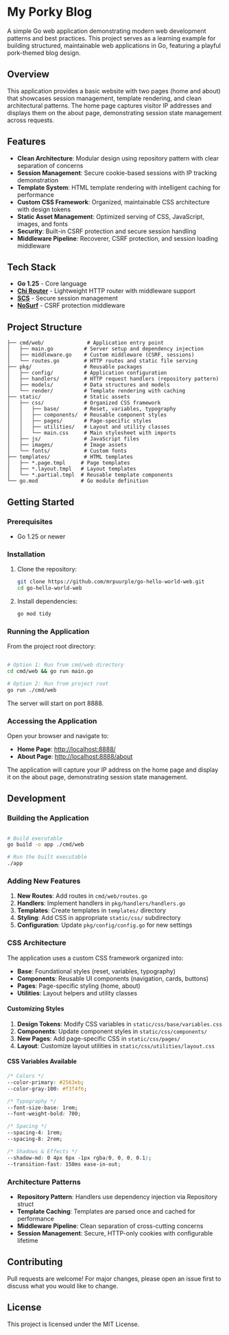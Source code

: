# My Porky Blog

A simple Go web application demonstrating modern web development patterns and best practices. This project serves as a learning example for building structured, maintainable web applications in Go, featuring a playful pork-themed blog design.

## Overview

This application provides a basic website with two pages (home and about) that showcases session management, template rendering, and clean architectural patterns. The home page captures visitor IP addresses and displays them on the about page, demonstrating session state management across requests.

## Features

- **Clean Architecture**: Modular design using repository pattern with clear separation of concerns
- **Session Management**: Secure cookie-based sessions with IP tracking demonstration
- **Template System**: HTML template rendering with intelligent caching for performance
- **Custom CSS Framework**: Organized, maintainable CSS architecture with design tokens
- **Static Asset Management**: Optimized serving of CSS, JavaScript, images, and fonts
- **Security**: Built-in CSRF protection and secure session handling
- **Middleware Pipeline**: Recoverer, CSRF protection, and session loading middleware

## Tech Stack

- **Go 1.25** - Core language
- **[Chi Router](https://github.com/go-chi/chi)** - Lightweight HTTP router with middleware support
- **[SCS](https://github.com/alexedwards/scs)** - Secure session management
- **[NoSurf](https://github.com/justinas/nosurf)** - CSRF protection middleware

## Project Structure

```
├── cmd/web/              # Application entry point
│   ├── main.go          # Server setup and dependency injection
│   ├── middleware.go    # Custom middleware (CSRF, sessions)
│   └── routes.go        # HTTP routes and static file serving
├── pkg/                 # Reusable packages
│   ├── config/          # Application configuration
│   ├── handlers/        # HTTP request handlers (repository pattern)
│   ├── models/          # Data structures and models
│   └── render/          # Template rendering with caching
├── static/              # Static assets
│   ├── css/             # Organized CSS framework
│   │   ├── base/        # Reset, variables, typography
│   │   ├── components/  # Reusable component styles
│   │   ├── pages/       # Page-specific styles
│   │   ├── utilities/   # Layout and utility classes
│   │   └── main.css     # Main stylesheet with imports
│   ├── js/              # JavaScript files
│   ├── images/          # Image assets
│   └── fonts/           # Custom fonts
├── templates/           # HTML templates
│   ├── *.page.tmpl     # Page templates
│   ├── *.layout.tmpl   # Layout templates
│   └── *.partial.tmpl  # Reusable template components
└── go.mod              # Go module definition
```

## Getting Started

### Prerequisites

- Go 1.25 or newer

### Installation

1. Clone the repository:

   ```bash
   git clone https://github.com/mrpuurple/go-hello-world-web.git
   cd go-hello-world-web
   ```

2. Install dependencies:

   ```bash
   go mod tidy
   ```

### Running the Application

From the project root directory:

```bash

# Option 1: Run from cmd/web directory
cd cmd/web && go run main.go

# Option 2: Run from project root
go run ./cmd/web

```

The server will start on port 8888.

### Accessing the Application

Open your browser and navigate to:

- **Home Page**: <http://localhost:8888/>
- **About Page**: <http://localhost:8888/about>

The application will capture your IP address on the home page and display it on the about page, demonstrating session state management.

## Development

### Building the Application

```bash

# Build executable
go build -o app ./cmd/web

# Run the built executable
./app

```

### Adding New Features

1. **New Routes**: Add routes in `cmd/web/routes.go`
2. **Handlers**: Implement handlers in `pkg/handlers/handlers.go`
3. **Templates**: Create templates in `templates/` directory
4. **Styling**: Add CSS in appropriate `static/css/` subdirectory
5. **Configuration**: Update `pkg/config/config.go` for new settings

### CSS Architecture

The application uses a custom CSS framework organized into:

- **Base**: Foundational styles (reset, variables, typography)
- **Components**: Reusable UI components (navigation, cards, buttons)
- **Pages**: Page-specific styling (home, about)
- **Utilities**: Layout helpers and utility classes

#### Customizing Styles

1. **Design Tokens**: Modify CSS variables in `static/css/base/variables.css`
2. **Components**: Update component styles in `static/css/components/`
3. **New Pages**: Add page-specific CSS in `static/css/pages/`
4. **Layout**: Customize layout utilities in `static/css/utilities/layout.css`

#### CSS Variables Available

```css
/* Colors */
--color-primary: #2563eb;
--color-gray-100: #f3f4f6;

/* Typography */
--font-size-base: 1rem;
--font-weight-bold: 700;

/* Spacing */
--spacing-4: 1rem;
--spacing-8: 2rem;

/* Shadows & Effects */
--shadow-md: 0 4px 6px -1px rgba(0, 0, 0, 0.1);
--transition-fast: 150ms ease-in-out;
```

### Architecture Patterns

- **Repository Pattern**: Handlers use dependency injection via Repository struct
- **Template Caching**: Templates are parsed once and cached for performance
- **Middleware Pipeline**: Clean separation of cross-cutting concerns
- **Session Management**: Secure, HTTP-only cookies with configurable lifetime

## Contributing

Pull requests are welcome! For major changes, please open an issue first to discuss what you would like to change.

## License

This project is licensed under the MIT License.
